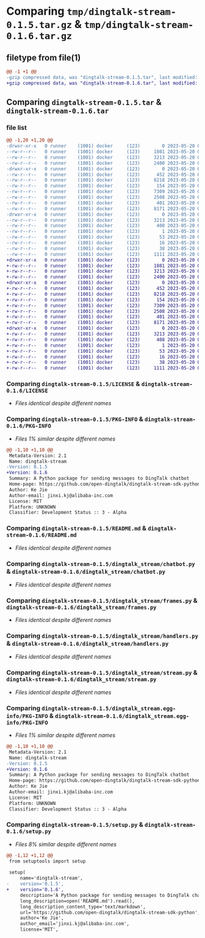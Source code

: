 # Comparing `tmp/dingtalk-stream-0.1.5.tar.gz` & `tmp/dingtalk-stream-0.1.6.tar.gz`

## filetype from file(1)

```diff
@@ -1 +1 @@
-gzip compressed data, was "dingtalk-stream-0.1.5.tar", last modified: Sat May 20 00:14:16 2023, max compression
+gzip compressed data, was "dingtalk-stream-0.1.6.tar", last modified: Sat May 20 00:21:00 2023, max compression
```

## Comparing `dingtalk-stream-0.1.5.tar` & `dingtalk-stream-0.1.6.tar`

### file list

```diff
@@ -1,20 +1,20 @@
-drwxr-xr-x   0 runner    (1001) docker     (123)        0 2023-05-20 00:14:16.733832 dingtalk-stream-0.1.5/
--rw-r--r--   0 runner    (1001) docker     (123)     1081 2023-05-20 00:14:14.000000 dingtalk-stream-0.1.5/LICENSE
--rw-r--r--   0 runner    (1001) docker     (123)     3213 2023-05-20 00:14:16.733832 dingtalk-stream-0.1.5/PKG-INFO
--rw-r--r--   0 runner    (1001) docker     (123)     2400 2023-05-20 00:14:14.000000 dingtalk-stream-0.1.5/README.md
-drwxr-xr-x   0 runner    (1001) docker     (123)        0 2023-05-20 00:14:16.733832 dingtalk-stream-0.1.5/dingtalk_stream/
--rw-r--r--   0 runner    (1001) docker     (123)      452 2023-05-20 00:14:14.000000 dingtalk-stream-0.1.5/dingtalk_stream/__init__.py
--rw-r--r--   0 runner    (1001) docker     (123)     8218 2023-05-20 00:14:14.000000 dingtalk-stream-0.1.5/dingtalk_stream/chatbot.py
--rw-r--r--   0 runner    (1001) docker     (123)      154 2023-05-20 00:14:14.000000 dingtalk-stream-0.1.5/dingtalk_stream/credential.py
--rw-r--r--   0 runner    (1001) docker     (123)     7309 2023-05-20 00:14:14.000000 dingtalk-stream-0.1.5/dingtalk_stream/frames.py
--rw-r--r--   0 runner    (1001) docker     (123)     2508 2023-05-20 00:14:14.000000 dingtalk-stream-0.1.5/dingtalk_stream/handlers.py
--rw-r--r--   0 runner    (1001) docker     (123)      401 2023-05-20 00:14:14.000000 dingtalk-stream-0.1.5/dingtalk_stream/log.py
--rw-r--r--   0 runner    (1001) docker     (123)     8171 2023-05-20 00:14:14.000000 dingtalk-stream-0.1.5/dingtalk_stream/stream.py
-drwxr-xr-x   0 runner    (1001) docker     (123)        0 2023-05-20 00:14:16.733832 dingtalk-stream-0.1.5/dingtalk_stream.egg-info/
--rw-r--r--   0 runner    (1001) docker     (123)     3213 2023-05-20 00:14:16.000000 dingtalk-stream-0.1.5/dingtalk_stream.egg-info/PKG-INFO
--rw-r--r--   0 runner    (1001) docker     (123)      408 2023-05-20 00:14:16.000000 dingtalk-stream-0.1.5/dingtalk_stream.egg-info/SOURCES.txt
--rw-r--r--   0 runner    (1001) docker     (123)        1 2023-05-20 00:14:16.000000 dingtalk-stream-0.1.5/dingtalk_stream.egg-info/dependency_links.txt
--rw-r--r--   0 runner    (1001) docker     (123)       53 2023-05-20 00:14:16.000000 dingtalk-stream-0.1.5/dingtalk_stream.egg-info/requires.txt
--rw-r--r--   0 runner    (1001) docker     (123)       16 2023-05-20 00:14:16.000000 dingtalk-stream-0.1.5/dingtalk_stream.egg-info/top_level.txt
--rw-r--r--   0 runner    (1001) docker     (123)       38 2023-05-20 00:14:16.733832 dingtalk-stream-0.1.5/setup.cfg
--rw-r--r--   0 runner    (1001) docker     (123)     1111 2023-05-20 00:14:14.000000 dingtalk-stream-0.1.5/setup.py
+drwxr-xr-x   0 runner    (1001) docker     (123)        0 2023-05-20 00:21:00.732235 dingtalk-stream-0.1.6/
+-rw-r--r--   0 runner    (1001) docker     (123)     1081 2023-05-20 00:20:59.000000 dingtalk-stream-0.1.6/LICENSE
+-rw-r--r--   0 runner    (1001) docker     (123)     3213 2023-05-20 00:21:00.732235 dingtalk-stream-0.1.6/PKG-INFO
+-rw-r--r--   0 runner    (1001) docker     (123)     2400 2023-05-20 00:20:59.000000 dingtalk-stream-0.1.6/README.md
+drwxr-xr-x   0 runner    (1001) docker     (123)        0 2023-05-20 00:21:00.732235 dingtalk-stream-0.1.6/dingtalk_stream/
+-rw-r--r--   0 runner    (1001) docker     (123)      452 2023-05-20 00:20:59.000000 dingtalk-stream-0.1.6/dingtalk_stream/__init__.py
+-rw-r--r--   0 runner    (1001) docker     (123)     8218 2023-05-20 00:20:59.000000 dingtalk-stream-0.1.6/dingtalk_stream/chatbot.py
+-rw-r--r--   0 runner    (1001) docker     (123)      154 2023-05-20 00:20:59.000000 dingtalk-stream-0.1.6/dingtalk_stream/credential.py
+-rw-r--r--   0 runner    (1001) docker     (123)     7309 2023-05-20 00:20:59.000000 dingtalk-stream-0.1.6/dingtalk_stream/frames.py
+-rw-r--r--   0 runner    (1001) docker     (123)     2508 2023-05-20 00:20:59.000000 dingtalk-stream-0.1.6/dingtalk_stream/handlers.py
+-rw-r--r--   0 runner    (1001) docker     (123)      401 2023-05-20 00:20:59.000000 dingtalk-stream-0.1.6/dingtalk_stream/log.py
+-rw-r--r--   0 runner    (1001) docker     (123)     8171 2023-05-20 00:20:59.000000 dingtalk-stream-0.1.6/dingtalk_stream/stream.py
+drwxr-xr-x   0 runner    (1001) docker     (123)        0 2023-05-20 00:21:00.732235 dingtalk-stream-0.1.6/dingtalk_stream.egg-info/
+-rw-r--r--   0 runner    (1001) docker     (123)     3213 2023-05-20 00:21:00.000000 dingtalk-stream-0.1.6/dingtalk_stream.egg-info/PKG-INFO
+-rw-r--r--   0 runner    (1001) docker     (123)      408 2023-05-20 00:21:00.000000 dingtalk-stream-0.1.6/dingtalk_stream.egg-info/SOURCES.txt
+-rw-r--r--   0 runner    (1001) docker     (123)        1 2023-05-20 00:21:00.000000 dingtalk-stream-0.1.6/dingtalk_stream.egg-info/dependency_links.txt
+-rw-r--r--   0 runner    (1001) docker     (123)       53 2023-05-20 00:21:00.000000 dingtalk-stream-0.1.6/dingtalk_stream.egg-info/requires.txt
+-rw-r--r--   0 runner    (1001) docker     (123)       16 2023-05-20 00:21:00.000000 dingtalk-stream-0.1.6/dingtalk_stream.egg-info/top_level.txt
+-rw-r--r--   0 runner    (1001) docker     (123)       38 2023-05-20 00:21:00.732235 dingtalk-stream-0.1.6/setup.cfg
+-rw-r--r--   0 runner    (1001) docker     (123)     1111 2023-05-20 00:20:59.000000 dingtalk-stream-0.1.6/setup.py
```

### Comparing `dingtalk-stream-0.1.5/LICENSE` & `dingtalk-stream-0.1.6/LICENSE`

 * *Files identical despite different names*

### Comparing `dingtalk-stream-0.1.5/PKG-INFO` & `dingtalk-stream-0.1.6/PKG-INFO`

 * *Files 1% similar despite different names*

```diff
@@ -1,10 +1,10 @@
 Metadata-Version: 2.1
 Name: dingtalk-stream
-Version: 0.1.5
+Version: 0.1.6
 Summary: A Python package for sending messages to DingTalk chatbot
 Home-page: https://github.com/open-dingtalk/dingtalk-stream-sdk-python
 Author: Ke Jie
 Author-email: jinxi.kj@alibaba-inc.com
 License: MIT
 Platform: UNKNOWN
 Classifier: Development Status :: 3 - Alpha
```

### Comparing `dingtalk-stream-0.1.5/README.md` & `dingtalk-stream-0.1.6/README.md`

 * *Files identical despite different names*

### Comparing `dingtalk-stream-0.1.5/dingtalk_stream/chatbot.py` & `dingtalk-stream-0.1.6/dingtalk_stream/chatbot.py`

 * *Files identical despite different names*

### Comparing `dingtalk-stream-0.1.5/dingtalk_stream/frames.py` & `dingtalk-stream-0.1.6/dingtalk_stream/frames.py`

 * *Files identical despite different names*

### Comparing `dingtalk-stream-0.1.5/dingtalk_stream/handlers.py` & `dingtalk-stream-0.1.6/dingtalk_stream/handlers.py`

 * *Files identical despite different names*

### Comparing `dingtalk-stream-0.1.5/dingtalk_stream/stream.py` & `dingtalk-stream-0.1.6/dingtalk_stream/stream.py`

 * *Files identical despite different names*

### Comparing `dingtalk-stream-0.1.5/dingtalk_stream.egg-info/PKG-INFO` & `dingtalk-stream-0.1.6/dingtalk_stream.egg-info/PKG-INFO`

 * *Files 1% similar despite different names*

```diff
@@ -1,10 +1,10 @@
 Metadata-Version: 2.1
 Name: dingtalk-stream
-Version: 0.1.5
+Version: 0.1.6
 Summary: A Python package for sending messages to DingTalk chatbot
 Home-page: https://github.com/open-dingtalk/dingtalk-stream-sdk-python
 Author: Ke Jie
 Author-email: jinxi.kj@alibaba-inc.com
 License: MIT
 Platform: UNKNOWN
 Classifier: Development Status :: 3 - Alpha
```

### Comparing `dingtalk-stream-0.1.5/setup.py` & `dingtalk-stream-0.1.6/setup.py`

 * *Files 8% similar despite different names*

```diff
@@ -1,12 +1,12 @@
 from setuptools import setup
 
 setup(
     name='dingtalk-stream',
-    version='0.1.5',
+    version='0.1.6',
     description='A Python package for sending messages to DingTalk chatbot',
     long_description=open('README.md').read(),
     long_description_content_type='text/markdown',
     url='https://github.com/open-dingtalk/dingtalk-stream-sdk-python',
     author='Ke Jie',
     author_email='jinxi.kj@alibaba-inc.com',
     license='MIT',
```


